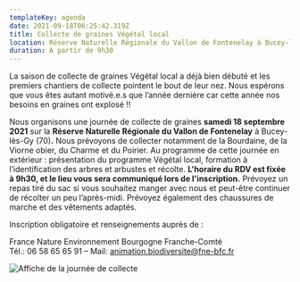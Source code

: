 ```yaml
---
templateKey: agenda
date: 2021-09-18T06:25:42.319Z
title: Collecte de graines Végétal local
location: Réserve Naturelle Régionale du Vallon de Fontenelay à Bucey-lès-Gy (70)
duration: A partir de 9h30
---
```

La saison de collecte de graines Végétal local a déjà bien débuté et les premiers chantiers de collecte pointent le bout de leur nez. Nous espérons que vous êtes autant motivé.e.s que l’année dernière car cette année nos besoins en graines ont explosé !!

Nous organisons une journée de collecte de graines **samedi 18 septembre 2021** sur la **Réserve Naturelle Régionale du Vallon de Fontenelay** à Bucey-lès-Gy (70)**.** Nous prévoyons de collecter notamment de la Bourdaine, de la Viorne obier, du Charme et du Poirier. Au programme de cette journée en extérieur : présentation du programme Végétal local, formation à l’identification des arbres et arbustes et récolte. **L'horaire du RDV est fixée à 9h30, et le lieu vous sera communiqué lors de l'inscription.** Prévoyez un repas tiré du sac si vous souhaitez manger avec nous et peut-être continuer de récolter un peu l’après-midi. Prévoyez également des chaussures de marche et des vêtements adaptés.

Inscription obligatoire et renseignements auprès de :

France Nature Environnement Bourgogne Franche-Comté\
Tél.: 06 58 65 65 91 – Mail: animation.biodiversite@fne-bfc.fr



![Affiche de la journée de collecte](/img/affiche_collecte_rnr_fontenelay.jpg?nf_resize=fit&w=40#center "Affiche de la journée de collecte")